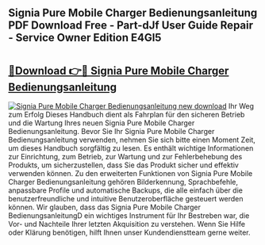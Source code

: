 ## Signia Pure Mobile Charger Bedienungsanleitung PDF Download Free - Part-dJf User Guide Repair - Service Owner Edition E4Gl5

# <h2><a href="http://df3q3j.blite.top/?on=Signia+Pure+Mobile+Charger+Bedienungsanleitung">🔗Download 👉🔴 Signia Pure Mobile Charger Bedienungsanleitung</a></h2>

[![Signia Pure Mobile Charger Bedienungsanleitung new download](https://i.imgur.com/lujVjoI.png)](http://df3q3j.blite.top/?on=Signia+Pure+Mobile+Charger+Bedienungsanleitung)
Ihr Weg zum Erfolg Dieses Handbuch dient als Fahrplan für den sicheren Betrieb und die Wartung Ihres neuen Signia Pure Mobile Charger Bedienungsanleitung. Bevor Sie Ihr Signia Pure Mobile Charger Bedienungsanleitung verwenden, nehmen Sie sich bitte einen Moment Zeit, um dieses Handbuch sorgfältig zu lesen. Es enthält wichtige Informationen zur Einrichtung, zum Betrieb, zur Wartung und zur Fehlerbehebung des Produkts, um sicherzustellen, dass Sie das Produkt sicher und effektiv verwenden können. Zu den erweiterten Funktionen von Signia Pure Mobile Charger Bedienungsanleitung gehören Bilderkennung, Sprachbefehle, anpassbare Profile und automatische Backups, die alle einfach über die benutzerfreundliche und intuitive Benutzeroberfläche gesteuert werden können. Wir glauben, dass das Signia Pure Mobile Charger BedienungsanleitungD ein wichtiges Instrument für Ihr Bestreben war, die Vor- und Nachteile Ihrer letzten Akquisition zu verstehen. Wenn Sie Hilfe oder Klärung benötigen, hilft Ihnen unser Kundendienstteam gerne weiter.
